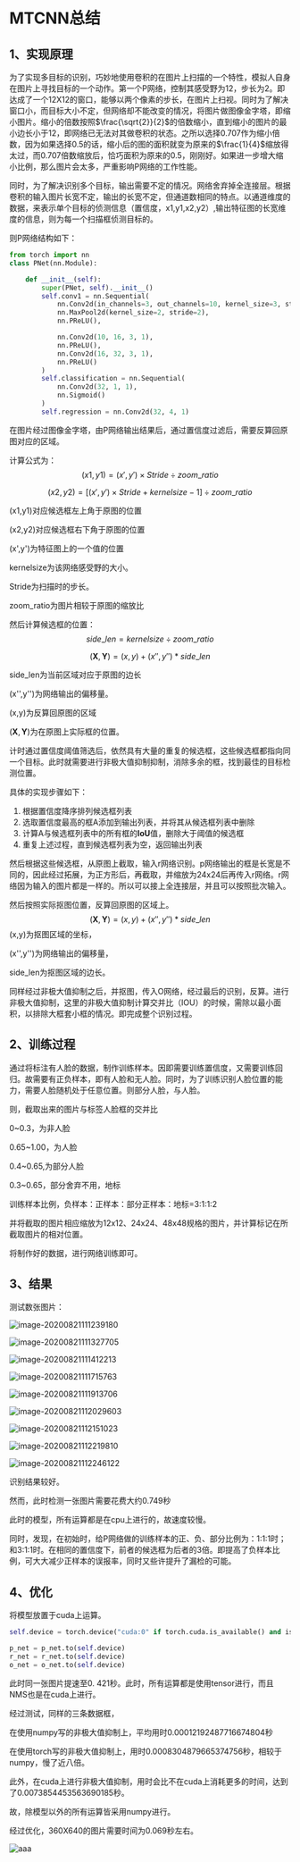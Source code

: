 # MTCNN总结

## 1、实现原理

为了实现多目标的识别，巧妙地使用卷积的在图片上扫描的一个特性，模拟人自身在图片上寻找目标的一个动作。第一个P网络，控制其感受野为12，步长为2。即达成了一个12X12的窗口，能够以两个像素的步长，在图片上扫视。同时为了解决窗口小，而目标大小不定，但网络却不能改变的情况，将图片做图像金字塔，即缩小图片。缩小的倍数按照$\frac{\sqrt{2}}{2}$的倍数缩小，直到缩小的图片的最小边长小于12，即网络已无法对其做卷积的状态。之所以选择0.707作为缩小倍数，因为如果选择0.5的话，缩小后的图的面积就变为原来的$\frac{1}{4}$缩放得太过，而0.707倍数缩放后，恰巧面积为原来的0.5，刚刚好。如果进一步增大缩小比例，那么图片会太多，严重影响P网络的工作性能。

同时，为了解决识别多个目标，输出需要不定的情况。网络舍弃掉全连接层。根据卷积的输入图片长宽不定，输出的长宽不定，但通道数相同的特点。以通道维度的数据，来表示单个目标的侦测信息（置信度，x1,y1,x2,y2）,输出特征图的长宽维度的信息，则为每一个扫描框侦测目标的。

则P网络结构如下：

```python
from torch import nn
class PNet(nn.Module):

    def __init__(self):
        super(PNet, self).__init__()
        self.conv1 = nn.Sequential(
            nn.Conv2d(in_channels=3, out_channels=10, kernel_size=3, stride=1, padding=0),
            nn.MaxPool2d(kernel_size=2, stride=2),
            nn.PReLU(),

            nn.Conv2d(10, 16, 3, 1),
            nn.PReLU(),
            nn.Conv2d(16, 32, 3, 1),
            nn.PReLU()
        )
        self.classification = nn.Sequential(
            nn.Conv2d(32, 1, 1),
            nn.Sigmoid()
        )
        self.regression = nn.Conv2d(32, 4, 1)
```

在图片经过图像金字塔，由P网络输出结果后，通过置信度过滤后，需要反算回原图对应的区域。

计算公式为：
$$
(x1,y1)=(x',y')\times Stride\div zoom\_ratio
$$

$$
(x2,y2)=[(x',y')\times Stride + kernelsize-1]\div zoom\_ratio
$$

(x1,y1)对应候选框左上角于原图的位置

(x2,y2)对应候选框右下角于原图的位置

(x',y')为特征图上的一个值的位置

kernelsize为该网络感受野的大小。

Stride为扫描时的步长。

zoom\_ratio为图片相较于原图的缩放比

然后计算候选框的位置：
$$
side\_len = kernelsize \div  zoom\_ratio
$$

$$
(\mathbf{X},\mathbf{Y}) = (x,y) + (x'',y'') * side\_len
$$

side\_len为当前区域对应于原图的边长

(x'',y'')为网络输出的偏移量。

(x,y)为反算回原图的区域

$(\mathbf{X},\mathbf{Y})$为在原图上实际框的位置。

计时通过置信度阈值筛选后，依然具有大量的重复的候选框，这些候选框都指向同一个目标。此时就需要进行非极大值抑制抑制，消除多余的框，找到最佳的目标检测位置。

具体的实现步骤如下：

1. 根据置信度降序排列候选框列表
2. 选取置信度最高的框A添加到输出列表，并将其从候选框列表中删除
3. 计算A与候选框列表中的所有框的**IoU**值，删除大于阈值的候选框
4. 重复上述过程，直到候选框列表为空，返回输出列表

然后根据这些候选框，从原图上截取，输入r网络识别。p网络输出的框是长宽是不同的，因此经过拓展，为正方形后，再截取，并缩放为24x24后再传入r网络。r网络因为输入的图片都是一样的。所以可以接上全连接层，并且可以按照批次输入。

然后按照实际抠图位置，反算回原图的区域上。
$$
(\mathbf{X},\mathbf{Y}) = (x,y) + (x'',y'') * side\_len
$$
(x,y)为抠图区域的坐标，

(x'',y'')为网络输出的偏移量，

side\_len为抠图区域的边长。

同样经过非极大值抑制之后，并抠图，传入O网络，经过最后的识别，反算。进行非极大值抑制，这里的非极大值抑制计算交并比（IOU）的时候，需除以最小面积，以排除大框套小框的情况。即完成整个识别过程。

## 2、训练过程

通过将标注有人脸的数据，制作训练样本。因即需要训练置信度，又需要训练回归。故需要有正负样本，即有人脸和无人脸。同时，为了训练识别人脸位置的能力，需要人脸随机处于任意位置。则部分人脸，与人脸。

则，截取出来的图片与标签人脸框的交并比

0~0.3，为非人脸

0.65~1.00，为人脸

0.4~0.65,为部分人脸

0.3~0.65，部分舍弃不用，地标

训练样本比例，负样本：正样本：部分正样本：地标=3:1:1:2

并将截取的图片相应缩放为12x12、24x24、48x48规格的图片，并计算标记在所截取图片的相对位置。

将制作好的数据，进行网络训练即可。

## 3、结果

测试数张图片：

![image-20200821111239180](../image/image-20200821111239180.png)

![image-20200821111327705](../image/image-20200821111327705.png)

![image-20200821111412213](../image/image-20200821111412213.png)

![image-20200821111715763](../image/image-20200821111715763.png)

![image-20200821111913706](../image/image-20200821111913706.png)

![image-20200821112029603](../image/image-20200821112029603.png)

![image-20200821112151023](../image/image-20200821112151023.png)

![image-20200821112219810](../image/image-20200821112219810.png)

![image-20200821112246122](../image/image-20200821112246122.png)

识别结果较好。

然而，此时检测一张图片需要花费大约0.749秒

此时的模型，所有运算都是在cpu上进行的，故速度较慢。

同时，发现，在初始时，给P网络做的训练样本的正、负、部分比例为：1:1:1时；和3:1:1时。在相同的置信度下，前者的候选框为后者的3倍。即提高了负样本比例，可大大减少正样本的误报率，同时又些许提升了漏检的可能。

## 4、优化

将模型放置于cuda上运算。

```python
self.device = torch.device("cuda:0" if torch.cuda.is_available() and is_cuda else "cpu")
```

```python
p_net = p_net.to(self.device)
r_net = r_net.to(self.device)
o_net = o_net.to(self.device)
```

此时同一张图片提速至0. 421秒。此时，所有运算都是使用tensor进行，而且NMS也是在cuda上进行。

经过测试，同样的三条数据框，

在使用numpy写的非极大值抑制上，平均用时0.00012192487716674804秒

在使用torch写的非极大值抑制上，用时0.0008304879665374756秒，相较于numpy，慢了近八倍。

此外，在cuda上进行非极大值抑制，用时会比不在cuda上消耗更多的时间，达到了0.0073854453563690185秒。

故，除模型以外的所有运算皆采用numpy进行。

经过优化，360X640的图片需要时间为0.069秒左右。

![aaa](../image/aaa-1597998486929.gif)